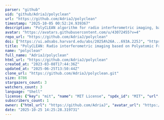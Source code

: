 ```yaml
---
parser: "github"
uid: "github/AdriaJ/polyclean"
url: "https://github.com/AdriaJ/polyclean"
timestamp: "2025-10-05 00:52:24.939367"
description: "PolyCLEAN algorithm for radio interferometric imaging, based on Polyatomic Frank-Wolfe."
avatar: "https://avatars.githubusercontent.com/u/43072455?v=4"
repo_url: "https://github.com/AdriaJ/polyclean"
doi: ["https://ui.adsabs.harvard.edu/abs/2025A%26A...693A.225J", "https://ui.adsabs.harvard.edu/abs/2025ascl.soft09020J/abstract"]
title: "PolyCLEAN: Radio interferometric imaging based on Polyatomic Frank-Wolfe"
name: "polyclean"
full_name: "AdriaJ/polyclean"
html_url: "https://github.com/AdriaJ/polyclean"
created_at: "2023-03-08T17:44:36Z"
updated_at: "2025-06-25T13:50:44Z"
clone_url: "https://github.com/AdriaJ/polyclean.git"
size: 8786
stargazers_count: 3
watchers_count: 3
language: "Shell"
license: {"key": "mit", "name": "MIT License", "spdx_id": "MIT", "url": "https://api.github.com/licenses/mit", "node_id": "MDc6TGljZW5zZTEz"}
subscribers_count: 1
owner: {"html_url": "https://github.com/AdriaJ", "avatar_url": "https://avatars.githubusercontent.com/u/43072455?v=4", "login": "AdriaJ", "type": "User"}
date: "2025-10-25 14:25:28.319731"
---
```

